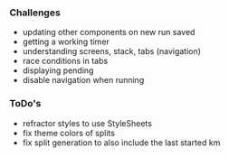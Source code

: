 ### Challenges

- updating other components on new run saved
- getting a working timer
- understanding screens, stack, tabs (navigation)
- race conditions in tabs
- displaying pending
- disable navigation when running

### ToDo's

- refractor styles to use StyleSheets
- fix theme colors of splits
- fix split generation to also include the last started km
